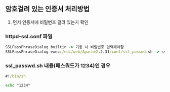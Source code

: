 ## 암호걸려 있는 인증서 처리방법

1. 먼저 인증서에 비밀번호 걸려 있는지 확인 

### httpd-ssl.conf 파일

```cmd
SSLPassPhraseDialog builtin -> 기동 시 비밀번호 입력해야함
SSLPassPhraseDialog exec:/edi/web/Apache2.2.31/conf/ssl_passwd.sh -> ssl_passwd.sh 파일 권한 확인
```
### ssl_passwd.sh 내용(패스워드가 1234)인 경우

```cmd
#!/bin/sh

echo "1234"
```



